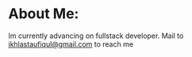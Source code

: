 # About Me:
Im currently advancing on fullstack developer.
Mail to ikhlastaufiqul@gmail.com to reach me
